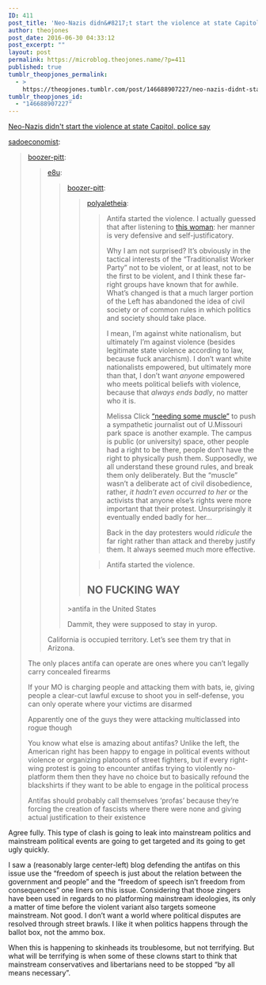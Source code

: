 ```yaml
---
ID: 411
post_title: 'Neo-Nazis didn&#8217;t start the violence at state Capitol, police say'
author: theojones
post_date: 2016-06-30 04:33:12
post_excerpt: ""
layout: post
permalink: https://microblog.theojones.name/?p=411
published: true
tumblr_theopjones_permalink:
  - >
    https://theopjones.tumblr.com/post/146688907227/neo-nazis-didnt-start-the-violence-at-state
tumblr_theopjones_id:
  - "146688907227"
---
```

<a href='http://www.latimes.com/local/lanow/la-me-ln-neo-nazi-event-stabbings-capitol-20160627-snap-story.html'>Neo-Nazis didn't start the violence at state Capitol, police say</a><div class="link_description"><p><a href="https://sadoeconomist.tumblr.com/post/146688023424/neo-nazis-didnt-start-the-violence-at-state" class="tumblr_blog">sadoeconomist</a>:</p>
<blockquote>
<p><a href="http://boozer-pitt.tumblr.com/post/146684182986/neo-nazis-didnt-start-the-violence-at-state" class="tumblr_blog">boozer-pitt</a>:</p>
<blockquote>
<p><a href="http://e8u.tumblr.com/post/146683533027/neo-nazis-didnt-start-the-violence-at-state" class="tumblr_blog">e8u</a>:</p>
<blockquote>
<p><a href="http://boozer-pitt.tumblr.com/post/146678653671/neo-nazis-didnt-start-the-violence-at-state" class="tumblr_blog">boozer-pitt</a>:</p>
<blockquote>
<p><a href="http://polyaletheia.tumblr.com/post/146677595010/neo-nazis-didnt-start-the-violence-at-state" class="tumblr_blog">polyaletheia</a>:</p>
<blockquote>
<p>Antifa started the violence. I actually guessed that after listening to <a href="https://youtu.be/EyrwB1xYups?t=37">this woman</a>: her manner is very defensive and self-justificatory.</p>
<p>Why I am not surprised? It’s obviously in the tactical interests of the “Traditionalist Worker Party” not to be violent, or at least, not to be the first to be violent, and I think these far-right groups have known that for awhile. What’s changed is that a much larger portion of the Left has abandoned the idea of civil society or of common rules in which politics and society should take place.</p>
<p>I mean, I’m against white nationalism, but ultimately I’m against violence (besides legitimate state violence according to law, because fuck anarchism). I don’t want white nationalists empowered, but ultimately more than that, I don’t want <i>anyone</i> empowered who meets political beliefs with violence, because that <i>always ends badly</i>, no matter who it is.<br /></p>
<p>Melissa Click <a href="https://www.youtube.com/watch?v=w_vgu4ewxVc">“needing some muscle”</a> to push a sympathetic journalist out of U.Missouri park space is another example. The campus is public (or university) space, other people had a right to be there, people don’t have the right to physically push them. Supposedly, we all understand these ground rules, and break them only deliberately. But the “muscle” wasn’t a deliberate act of civil disobedience, rather, <i>it hadn’t even occurred to her</i> or the activists that anyone else’s rights were more important that their protest. Unsurprisingly it eventually ended badly for her…</p>
<p>Back in the day protesters would <i>ridicule</i> the far right rather than attack and thereby justify them. It always seemed much more effective.</p>
</blockquote>
<blockquote><p>Antifa started the violence.</p></blockquote>
<h2>
<b>NO FUCKING WAY</b><br /></h2>
</blockquote>
<p>&gt;antifa in the United States</p>
<p>Dammit, they were supposed to stay in yurop.</p>
</blockquote>
<p>California is occupied territory. Let’s see them try that in Arizona.<br /></p>
</blockquote>
<p>The only places antifa can operate are ones where you can’t legally carry concealed firearms</p>
<p>If your MO is charging people and attacking them with bats, ie, giving people a clear-cut lawful excuse to shoot you in self-defense, you can only operate where your victims are disarmed</p>
<p>Apparently one of the guys they were attacking multiclassed into rogue though</p>
<p>You know what else is amazing about antifas? Unlike the left, the American right has been happy to engage in political events without violence or organizing platoons of street fighters, but if every right-wing protest is going to encounter antifas trying to violently no-platform them then they have no choice but to basically refound the blackshirts if they want to be able to engage in the political process</p>
<p>Antifas should probably call themselves ‘profas’ because they’re forcing the creation of fascists where there were none and giving actual justification to their existence</p>
</blockquote>
<p>Agree fully. This type of clash is going to leak into mainstream politics and mainstream political events are going to get targeted and its going to get ugly quickly. </p><p>I saw a (reasonably large center-left) blog defending the antifas on this issue use the “freedom of speech is just about the relation between the government and people” and the “freedom of speech isn’t freedom from consequences” one liners on this issue. Considering that those zingers have been used in regards to no platforming mainstream ideologies, its only a matter of time before the violent variant also targets someone mainstream. Not good. I don’t want a world where political disputes are resolved through street brawls. I like it when politics happens through the ballot box, not the ammo box. </p><p>When this is happening to skinheads its troublesome, but not terrifying. But what will be terrifying is when some of these clowns start to think that mainstream conservatives and libertarians need to be stopped “by all means necessary”. </p></div>